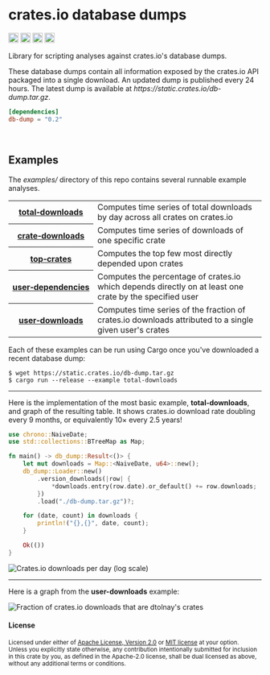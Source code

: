 crates.io database dumps
========================

[<img alt="github" src="https://img.shields.io/badge/github-dtolnay/db--dump-8da0cb?style=for-the-badge&labelColor=555555&logo=github" height="20">](https://github.com/dtolnay/db-dump)
[<img alt="crates.io" src="https://img.shields.io/crates/v/db-dump.svg?style=for-the-badge&color=fc8d62&logo=rust" height="20">](https://crates.io/crates/db-dump)
[<img alt="docs.rs" src="https://img.shields.io/badge/docs.rs-db--dump-66c2a5?style=for-the-badge&labelColor=555555&logo=docs.rs" height="20">](https://docs.rs/db-dump)
[<img alt="build status" src="https://img.shields.io/github/workflow/status/dtolnay/db-dump/CI/master?style=for-the-badge" height="20">](https://github.com/dtolnay/db-dump/actions?query=branch%3Amaster)

Library for scripting analyses against crates.io's database dumps.

These database dumps contain all information exposed by the crates.io API
packaged into a single download. An updated dump is published every 24 hours.
The latest dump is available at
*https://<span></span>static.crates.io/db-dump.tar.gz*.

```toml
[dependencies]
db-dump = "0.2"
```

<br>

## Examples

The *examples/* directory of this repo contains several runnable example
analyses.

<table>
<tr><th><a href="examples/total-downloads.rs">total&#8209;downloads</a></th><td>
Computes time series of total downloads by day across all crates on
crates.io</td></tr>
<tr><th><a href="examples/crate-downloads.rs">crate&#8209;downloads</a></th><td>
Computes time series of downloads of one specific crate</td></tr>
<tr><th><a href="examples/top-crates.rs">top&#8209;crates</a></th><td>
Computes the top few most directly depended upon crates</td></tr>
<tr><th><a href="examples/user-dependencies.rs">user&#8209;dependencies</a></th><td>
Computes the percentage of crates.io which depends directly on at least one
crate by the specified user</td></tr>
<tr><th><a href="examples/user-downloads.rs">user&#8209;downloads</a></th><td>
Computes time series of the fraction of crates.io downloads attributed to a
single given user's crates</td></tr>
</table>

Each of these examples can be run using Cargo once you've downloaded a recent
database dump:

```console
$ wget https://static.crates.io/db-dump.tar.gz
$ cargo run --release --example total-downloads
```

---

Here is the implementation of the most basic example, **total-downloads**, and
graph of the resulting table. It shows crates.io download rate doubling every 9
months, or equivalently 10&times; every 2.5 years!

```rust
use chrono::NaiveDate;
use std::collections::BTreeMap as Map;

fn main() -> db_dump::Result<()> {
    let mut downloads = Map::<NaiveDate, u64>::new();
    db_dump::Loader::new()
        .version_downloads(|row| {
            *downloads.entry(row.date).or_default() += row.downloads;
        })
        .load("./db-dump.tar.gz")?;

    for (date, count) in downloads {
        println!("{},{}", date, count);
    }

    Ok(())
}
```

<img alt="Crates.io downloads per day (log scale)" src="https://raw.githubusercontent.com/dtolnay/db-dump/master/chart/total-downloads.png">

---

Here is a graph from the **user-downloads** example:

<img alt="Fraction of crates.io downloads that are dtolnay's crates" src="https://raw.githubusercontent.com/dtolnay/db-dump/master/chart/user-downloads.png">

<br>

#### License

<sup>
Licensed under either of <a href="LICENSE-APACHE">Apache License, Version
2.0</a> or <a href="LICENSE-MIT">MIT license</a> at your option.
</sup>

<br>

<sub>
Unless you explicitly state otherwise, any contribution intentionally submitted
for inclusion in this crate by you, as defined in the Apache-2.0 license, shall
be dual licensed as above, without any additional terms or conditions.
</sub>
